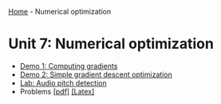 [Home](../sequence.md) - Numerical optimization

# Unit 7:  Numerical optimization

* [Demo 1:  Computing gradients](./demo1_computing_gradients.ipynb)
* [Demo 2:  Simple gradient descent optimization](./demo2_grad_descent.ipynb)    
* [Lab: Audio pitch detection](./lab_audio_partial.ipynb)
* Problems [[pdf]](./prob/prob_optim.pdf) [[Latex]](./prob/prob_optim.tex)


